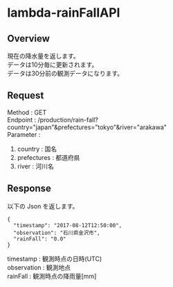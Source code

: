 # lambda-rainFallAPI

## Overview
現在の降水量を返します。  
データは10分毎に更新されます。  
データは30分前の観測データになります。  

## Request
Method : GET  
Endpoint : /production/rain-fall?country="japan"&prefectures="tokyo"&river="arakawa"  
Parameter :   
1. country : 国名
2. prefectures : 都道府県
3. river : 河川名

## Response

以下の Json を返します。
~~~
{
  "timestamp": "2017-08-12T12:50:00",
  "observation": "石川県金沢市",
  "rainFall": "0.0"
}
~~~

timestamp : 観測時点の日時(UTC)  
observation : 観測地点  
rainFall : 観測時点の降雨量[mm]  
